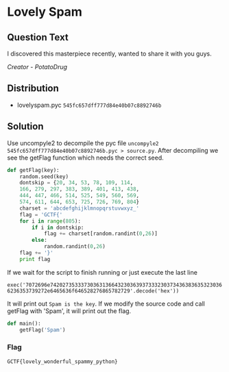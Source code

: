 # Lovely Spam

## Question Text

I discovered this masterpiece recently, wanted to share it with you guys. 

*Creator - PotatoDrug*

## Distribution
- lovelyspam.pyc `545fc657dff777d84e40b07c8892746b`

## Solution
Use uncompyle2 to decompile the pyc file `uncompyle2 545fc657dff777d84e40b07c8892746b.pyc > source.py`. After decompiling we see the getFlag function which needs the correct seed.

```python
def getFlag(key):
    random.seed(key)
    dontskip = {20, 34, 53, 78, 109, 114, 
    166, 279, 297, 383, 389, 401, 413, 438, 
    444, 447, 466, 514, 525, 549, 560, 569, 
    574, 611, 644, 653, 725, 726, 769, 804}
    charset = 'abcdefghijklmnopqrstuvwxyz_'
    flag = 'GCTF{'
    for i in range(805):
        if i in dontskip:
            flag += charset[random.randint(0,26)]
        else:
            random.randint(0,26)
    flag += '}'
    print flag
```

If we wait for the script to finish running or just execute the last line

`exec('7072696e742027353337303631366432303639373332303734363836353230366236353739272e6465636f646528276865782729'.decode('hex'))`

It will print out `Spam is the key`. If we modify the source code and call getFlag with 'Spam', it will print out the flag.

```python
def main():
	getFlag('Spam')
```

### Flag

`GCTF{lovely_wonderful_spammy_python}`